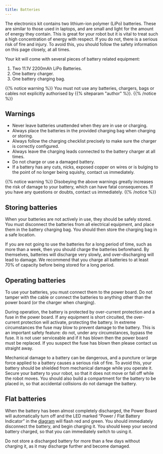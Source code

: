 ```yaml
---
title: Batteries
---
```


The electronics kit contains two lithium-ion polymer (LiPo) batteries. These are similar to those used in laptops, and are small and light for the amount of energy they contain. This is great for your robot but it is vital to treat such a high concentration of energy with respect. If you do not, there is a serious risk of fire and injury. To avoid this, you should follow the safety information on this page closely, at all times.

Your kit will come with several pieces of battery related equipment:

1. Two 11.1V 2200mAh LiPo Batteries.
2. One battery charger.
3. One battery charging bag.

{{% notice warning %}}
You must not use any batteries, chargers, bags or cables not explicitly authorised by {{% siteparam "author" %}}.
{{% /notice %}}

## Warnings
- Never leave batteries unattended when they are in use or charging.
- Always place the batteries in the provided charging bag when charging or storing.
- Always follow the charging checklist precisely to make sure the charger is correctly configured.
- Always leave the charging leads connected to the battery charger at all times.
- Do not charge or use a damaged battery.
- If a battery has any cuts, nicks, exposed copper on wires or is bulging to the point of no longer being squishy, contact us immediately.

{{% notice warning %}}
Disobeying the above warnings greatly increases the risk of damage to your battery, which can have fatal consequences. If you have any questions or doubts, contact us immediately.
{{% /notice %}}

## Storing batteries
When your batteries are not actively in use, they should be safely stored. You must disconnect the batteries from all electrical equipment, and place them in the battery charging bag. You should then store the charging bag in a safe location.

If you are not going to use the batteries for a long period of time, such as more than a week, then you should charge the batteries beforehand. By themselves, batteries will discharge very slowly, and over-discharging will lead to damage. We recommend that you charge all batteries to at least 70% of capacity before being stored for a long period.

## Operating batteries
To use your batteries, you must connect them to the power board. Do not tamper with the cable or connect the batteries to anything other than the power board (or the charger when charging).

During operation, the battery is protected by over-current protection and a fuse in the power board. If any equipment is short circuited, the over-current protection will activate, protecting the battery. In extreme circumstances the fuse may blow to prevent damage to the battery. This is an important safety feature: do not, under any circumstances, bypass the fuse. It is not user serviceable and if it has blown then the power board must be replaced. If you suspect the fuse has blown then please contact us straight away.

Mechanical damage to a battery can be dangerous, and a puncture or large force applied to a battery causes a serious risk of fire. To avoid this, your battery should be shielded from mechanical damage while you operate it. Secure your battery to your robot, so that it does not move or fall off while the robot moves. You should also build a compartment for the battery to be placed in, so that accidental collisions do not damage the battery.

## Flat batteries
When the battery has been almost completely discharged, the Power Board will automatically turn off and the LED marked “Power / Flat Battery Indicator” in the [diagram](/kit/power-board/#board-diagram) will flash red and green. You should immediately disconnect the battery, and begin charging it. You should keep your second battery charged, so that you can immediately switch to using it.

Do not store a discharged battery for more than a few days without charging it, as it may discharge further and become damaged.
